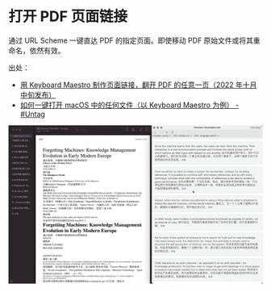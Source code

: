 # 打开 PDF 页面链接

通过 URL Scheme 一键直达 PDF 的指定页面。即使移动 PDF 原始文件或将其重命名，依然有效。

出处：

- [用 Keyboard Maestro 制作页面链接，翻开 PDF 的任意一页（2022 年十月中旬发布）](https://utgd.net/article/8384)
- [如何一键打开 macOS 中的任何文件（以 Keyboard Maestro 为例） - #Untag](https://utgd.net/article/4988)

![title](img.gif)